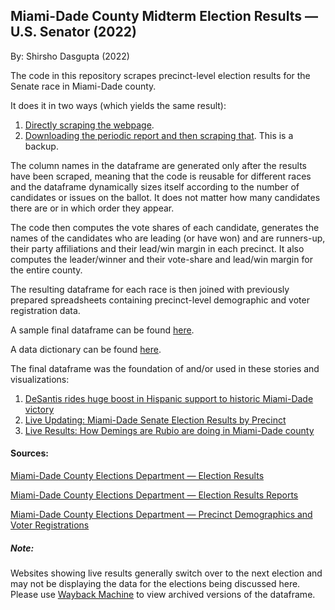 ## Miami-Dade County Midterm Election Results — U.S. Senator (2022)

By: Shirsho Dasgupta (2022)

The code in this repository scrapes precinct-level election results for the Senate race in Miami-Dade county. 

It does it in two ways (which yields the same result):
1. [Directly scraping the webpage](https://github.com/shirshod/florida_midterms_2022/blob/main/precinct_results/miami-dade/dade_senate/senate_dade_scraper.ipynb).
2. [Downloading the periodic report and then scraping that](https://github.com/shirshod/florida_midterms_2022/blob/main/precinct_results/miami-dade/dade_senate/senate_dade_reports.ipynb). This is a backup. 

The column names in the dataframe are generated only after the results have been scraped, meaning that the code is reusable for different races and the dataframe dynamically sizes itself according to the number of candidates or issues on the ballot. It does not matter how many candidates there are or in which order they appear. 

The code then computes the vote shares of each candidate, generates the names of the candidates who are leading (or have won) and are runners-up, their party affiliations and their lead/win margin in each precinct. It also computes the leader/winner and their vote-share and lead/win margin for the entire county. 

The resulting dataframe for each race is then joined with previously prepared spreadsheets containing precinct-level demographic and voter registration data.

A sample final dataframe can be found [here]().

A data dictionary can be found [here](). 

The final dataframe was the foundation of and/or used in these stories and visualizations:

1. [DeSantis rides huge boost in Hispanic support to historic Miami-Dade victory](https://www.miamiherald.com/news/politics-government/election/article268242152.html)
2. [Live Updating: Miami-Dade Senate Election Results by Precinct](https://www.datawrapper.de/_/s1oZg/)
3. [Live Results: How Demings are Rubio are doing in Miami-Dade county](https://www.datawrapper.de/_/bH9pf/)


#### Sources:

[Miami-Dade County Elections Department — Election Results](https://enr.electionsfl.org/DAD/3267/Precincts/44786/0/1052/)

[Miami-Dade County Elections Department — Election Results Reports](https://enr.electionsfl.org/DAD/3267/Reports/)

[Miami-Dade County Elections Department — Precinct Demographics and Voter Registrations](https://www.miamidade.gov/elections/voter-statistics-current-archive.html)

##### Note:
Websites showing live results generally switch over to the next election and may not be displaying the data for the elections being discussed here. Please use [Wayback Machine](https://archive.org/web/) to view archived versions of the dataframe. 
